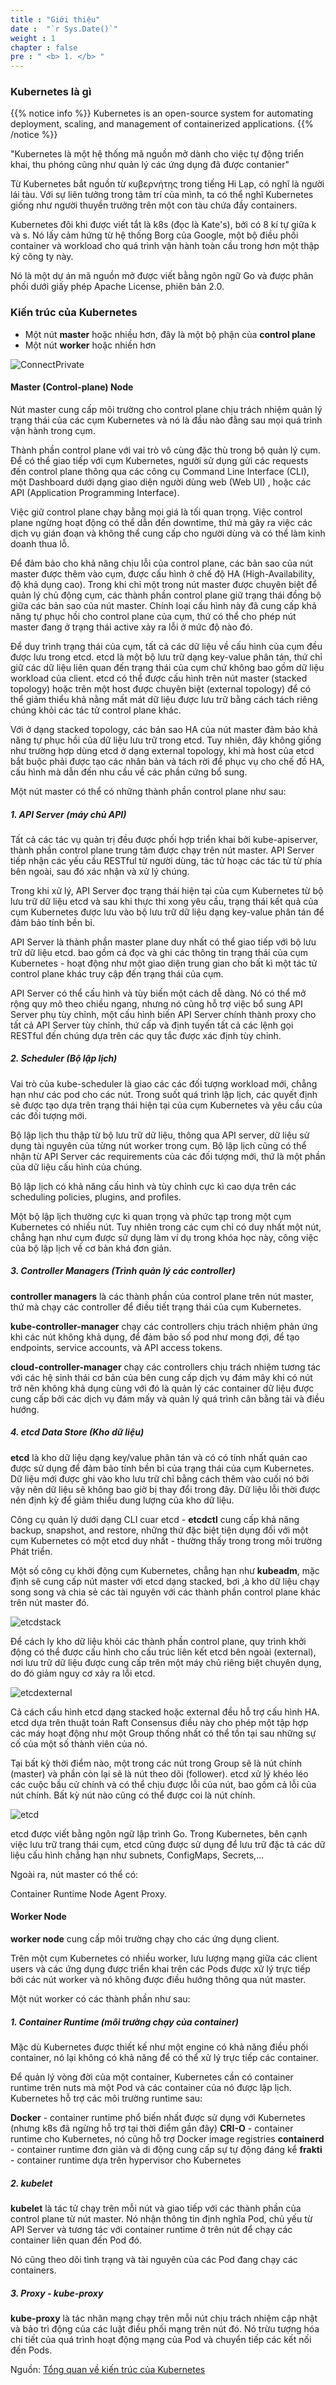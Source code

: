 ```yaml
---
title : "Giới thiệu"
date :  "`r Sys.Date()`" 
weight : 1 
chapter : false
pre : " <b> 1. </b> "
---
```

### **Kubernetes là gì**
{{% notice info %}}
Kubernetes is an open-source system for automating deployment, scaling, and management of containerized applications.
{{% /notice %}}

"Kubernetes là một hệ thống mã nguồn mở dành cho việc tự động triển khai, thu phóng cũng như quản lý các ứng dụng đã được contanier"

Từ Kubernetes bắt nguồn từ κυβερνήτης trong tiếng Hi Lạp, có nghĩ là người lái tàu. Với sự liên tưởng trong tâm trí của mình, ta có thể nghĩ Kubernetes giống như người thuyền trưởng trên một con tàu chứa đầy containers.

Kubernetes đôi khi được viết tắt là k8s (đọc là Kate's), bởi có 8 kí tự giữa k và s. Nó lấy cảm hứng từ hệ thống Borg của Google, một bộ điều phối container và workload cho quá trình vận hành toàn cầu trong hơn một thập kỷ công ty này.

Nó là một dự án mã nguồn mở được viết bằng ngôn ngữ Go và được phân phối dưới giấy phép Apache License, phiên bản 2.0.

### **Kiến trúc của Kubernetes** 

- Một nút **master** hoặc nhiều hơn, đây là một bộ phận của **control plane**
- Một nút **worker** hoặc nhiền hơn
  
![ConnectPrivate](/images/001.png)

#### **Master (Control-plane) Node**

Nút master cung cấp môi trường cho control plane chịu trách nhiệm quản lý trạng thái của các cụm Kubernetes và nó là đầu nào đằng sau mọi quá trình vận hành trong cụm.

Thành phần control plane với vai trò vô cùng đặc thù trong bộ quản lý cụm. Để có thể giao tiếp với cụm Kubernetes, người sử dụng gửi các requests đến control plane thông qua các công cụ Command Line Interface (CLI), một Dashboard dưới dạng giao diện người dùng web (Web UI) , hoặc các API (Application Programming Interface).

Việc giữ control plane chạy bằng mọi giá là tối quan trọng. Việc control plane ngừng hoạt động có thể dẫn đến downtime, thứ mà gây ra việc các dịch vụ gián đoạn và không thể cung cấp cho người dùng và có thể làm kinh doanh thua lỗ. 

Để đảm bảo cho khả năng chịu lỗi của control plane, các bản sao của nút master được thêm vào cụm, được cấu hình ở chế độ HA (High-Availability, độ khả dụng cao). Trong khi chỉ một trong nút master được chuyên biệt để quản lý chủ động cụm, các thành phần control plane giữ trạng thái đồng bộ giữa các bản sao của nút master. Chính loại cấu hình này đã cung cấp khả năng tự phục hồi cho control plane của cụm, thứ có thể cho phép nút master đang ở trạng thái active xảy ra lỗi ở mức độ nào đó.

Để duy trình trạng thái của cụm, tất cả các dữ liệu về cấu hình của cụm đều được lưu trong etcd. etcd là một bộ lưu trữ dạng key-value phân tán, thứ chỉ giữ các dữ liệu liên quan đến trạng thái của cụm chứ không bao gồm dữ liệu workload của client. etcd có thể được cấu hình trên nút master (stacked topology) hoặc trên một host được chuyên biệt (external topology) để có thể giảm thiểu khả nằng mất mát dữ liệu được lưu trữ bằng cách tách riêng chúng khỏi các tác tử control plane khác.

Với ở dạng stacked topology, các bản sao HA của nút master đảm bảo khả năng tự phục hồi của dữ liệu lưu trữ trong etcd. Tuy nhiên, đây không giống như trường hợp dùng etcd ở dạng external topology, khi mà host của etcd bắt buộc phải được tạo các nhân bản và tách rời để phục vụ cho chế đồ HA, cấu hình mà dẫn đến nhu cầu về các phần cứng bổ sung.

Một nút master có thể có những thành phần control plane như sau:

##### **1. API Server (máy chủ API)**

Tất cả các tác vụ quản trị đều được phối hợp triển khai bởi kube-apiserver, thành phần control plane trung tâm được chạy trên nút master. API Server tiếp nhận các yếu cầu RESTful từ người dùng, tác tử hoạc các tác tử từ phía bên ngoài, sau đó xác nhận và xử lý chúng.

Trong khi xử lý, API Server đọc trạng thái hiện tại của cụm Kubernetes từ bộ lưu trữ dữ liệu etcd và sau khi thực thi xong yêu cầu, trạng thái kết quả của cụm Kubernetes được lưu vào bộ lưu trữ dữ liệu dạng key-value phân tán để đảm bảo tính bền bỉ.

API Server là thành phần master plane duy nhất có thể giao tiếp với bộ lưu trữ dữ liệu etcd. bao gồm cả đọc và ghi các thông tin trạng thái của cụm Kubernetes - hoạt động như một giao diện trung gian cho bất kì một tác tử control plane khác truy cập đến trạng thái của cụm.

API Server có thể cấu hình và tùy biến một cách dễ dàng. Nó có thể mở rộng quy mô theo chiều ngang, nhưng nó cũng hỗ trợ việc bổ sung API Server phụ tùy chỉnh, một cấu hình biến API Server chính thành proxy cho tất cả API Server tùy chỉnh, thứ cấp và định tuyến tất cả các lệnh gọi RESTful đến chúng dựa trên các quy tắc được xác định tùy chỉnh.

##### **2. Scheduler (Bộ lập lịch)**

Vai trò của kube-scheduler là giao các các đối tượng workload mới, chẳng hạn như các pod cho các nút. Trong suốt quá trình lập lịch, các quyết định sẽ được tạo dựa trên trạng thái hiện tại của cụm Kubernetes và yêu cầu của các đối tượng mới. 

Bộ lập lịch thu thập từ bộ lưu trữ dữ liệu, thông qua API server, dữ liệu sử dụng tài nguyên của từng nút worker trong cụm. Bộ lập lịch cũng có thể nhận từ API Server các requirements của các đối tượng mới, thứ là một phần của dữ liệu cấu hình của chúng.

Bộ lập lịch có khả năng cấu hình và tùy chỉnh cực kì cao dựa trên các scheduling policies, plugins, and profiles.

Một bộ lập lịch thường cực kì quan trọng và phức tạp trong một cụm Kubernetes có nhiều nút. Tuy nhiên trong các cụm chỉ có duy nhất một nút, chẳng hạn như cụm được sử dụng làm ví dụ trong khóa học này, công việc của bộ lập lịch về cơ bản khá đơn giản.

##### **3. Controller Managers (Trình quản lý các controller)**

**controller managers** là các thành phần của control plane trên nút master, thứ mà chạy các controller để điều tiết trạng thái của cụm Kubernetes.

**kube-controller-manager** chạy các controllers chịu trách nhiệm phản ứng khi các nút không khả dụng, để đảm bảo số pod như mong đợi, để tạo endpoints, service accounts, và API access tokens.

**cloud-controller-manager** chạy các controllers chịu trách nhiệm tương tác với các hệ sinh thái cơ bản của bên cung cấp dịch vụ đám mây khi có nút trở nên không khả dụng cùng với đó là quản lý các container dữ liệu được cung cấp bởi các dịch vụ đám mấy và quản lý quá trình cân bằng tải và điều hướng.

##### **4. etcd Data Store (Kho dữ liệu)**

**etcd** là kho dữ liệu dạng key/value phân tán và có có tính nhất quán cao được sử dụng để đảm bảo tính bền bỉ của trạng thái của cụm Kubernetes. Dữ liệu mới được ghi vào kho lưu trữ chỉ bằng cách thêm vào cuối nó bởi vậy nên dữ liệu sẽ không bao giờ bị thay đổi trong đây. Dữ liệu lỗi thời được nén định kỳ để giảm thiểu dung lượng của kho dữ liệu.

Công cụ quản lý dưới dạng CLI cuar etcd - **etcdctl** cung cấp khả năng backup, snapshot, and restore, những thứ đặc biệt tiện dụng đối với một cụm Kubernetes có một etcd duy nhất - thường thấy trong trong môi trường Phát triển.

Một số công cụ khởi động cụm Kubernetes, chẳng hạn như **kubeadm**, mặc định sẽ cung cấp nút master với etcd dạng stacked, bơi ,à kho dữ liệu chạy song song và chia sẻ các tài nguyên với các thành phần control plane khác trên nút master đó.

![etcdstack](/images/002.png)

Để cách ly kho dữ liệu khỏi các thành phần control plane, quy trình khởi động có thể được cấu hình cho cấu trúc liên kết etcd bên ngoài (external), nơi lưu trữ dữ liệu được cung cấp trên một máy chủ riêng biệt chuyên dụng, do đó giảm nguy cơ xảy ra lỗi etcd.

![etcdexternal](/images/003.png)

Cả cách cấu hình etcd dạng stacked hoặc external đều hỗ trợ cấu hình HA. etcd dựa trên thuật toán Raft Consensus điều này cho phép một tập hợp các máy hoạt động như một Group thống nhất có thể tồn tại sau những sự cố của một số thành viên của nó. 

Tại bất kỳ thời điểm nào, một trong các nút trong Group sẽ là nút chính (master) và phần còn lại sẽ là nút theo dõi (follower). etcd xử lý khéo léo các cuộc bầu cử chính và có thể chịu được lỗi của nút, bao gồm cả lỗi của nút chính. Bất kỳ nút nào cũng có thể được coi là nút chính.

![etcd](/images/004.png)

etcd được viết bằng ngôn ngữ lập trình Go. Trong Kubernetes, bên cạnh việc lưu trữ trang thái cụm, etcd cũng được sử dụng để lưu trữ đặc tả các dữ liệu cấu hình chẳng hạn như subnets, ConfigMaps, Secrets,...

Ngoài ra, nút master có thể có:

Container Runtime
Node Agent
Proxy.

#### **Worker Node**

**worker node** cung cấp môi trường chạy cho các ứng dụng client.

Trên một cụm Kubernetes có nhiều worker, lưu lượng mạng giữa các client users và các ứng dụng được triển khai trên các Pods được xử lý trực tiếp bởi các nút worker và nó không được điều hướng thông qua nút master.

Một nút worker có các thành phần như sau:

##### **1. Container Runtime (môi trường chạy của container)**

Mặc dù Kubernetes được thiết kế như một engine có khả năng điều phối container, nó lại không có khả năng để có thể xử lý trực tiếp các container.

Để quản lý vòng đời của một container, Kubernetes cần có container runtime trên nuts mà một Pod và các container của nó được lập lịch. Kubernetes hỗ trợ các môi trường runtime sau:

**Docker** - container runtime phổ biến nhất được sử dụng với Kubernetes (nhưng k8s đã ngừng hỗ trợ tại thời điểm gần đây)
**CRI-O** - container runtime cho Kubernetes, nó cũng hỗ trợ Docker image registries
**containerd** - container runtime đơn giản và di động cung cấp sự tự động đáng kể
**frakti** - container runtime dựa trên hypervisor cho Kubernetes

##### **2. kubelet**

**kubelet** là tác tử chạy trên mỗi nút và giao tiếp với các thành phần của control plane từ nút master. Nó nhận thông tin định nghĩa Pod, chủ yếu từ API Server và tương tác với container runtime ở trên nút để chạy các container liên quan đến Pod đó. 

Nó cũng theo dõi tình trạng và tài nguyên của các Pod đang chạy các containers.

##### **3. Proxy - kube-proxy**

**kube-proxy** là tác nhân mạng chạy trên mỗi nút chịu trách nhiệm cập nhật và bảo trì động của các luật điều phối mạng trên nút đó. Nó trừu tượng hóa chi tiết của quá trình hoạt động mạng của Pod và chuyển tiếp các kết nối đến Pods.

Nguồn: [Tổng quan về kiến trúc của Kubernetes](https://viblo.asia/p/tong-quan-ve-kien-truc-cua-kubernetes-E375zVpq5GW)